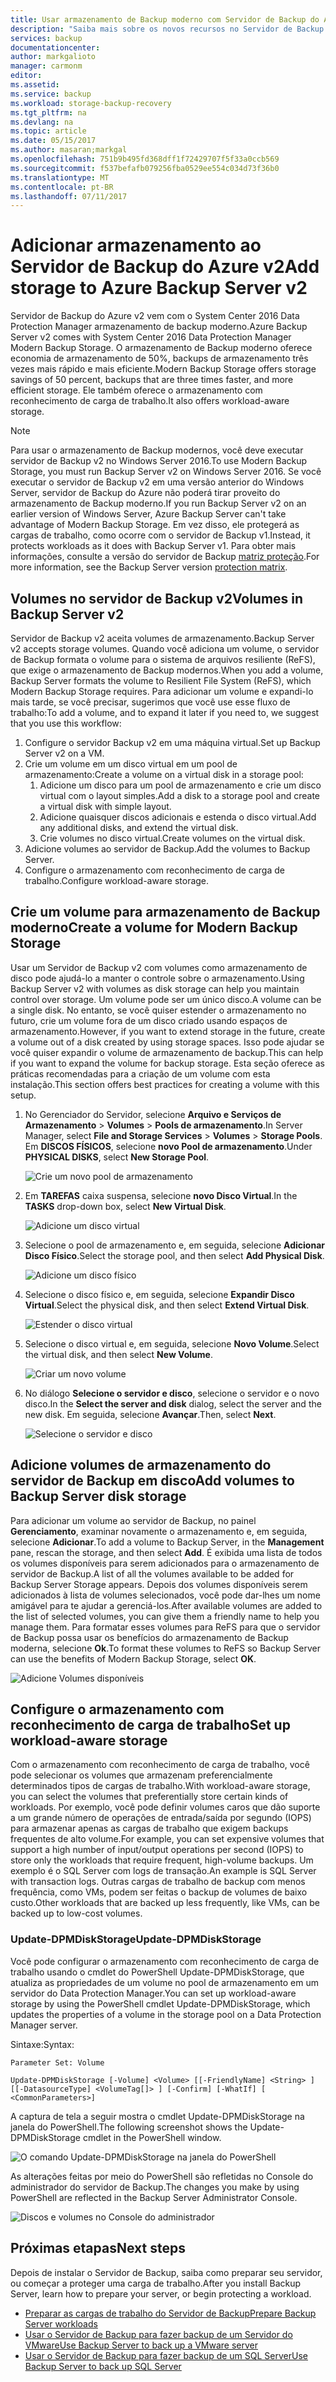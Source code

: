 ```yaml
---
title: Usar armazenamento de Backup moderno com Servidor de Backup do Azure v2 | Microsoft Docs
description: "Saiba mais sobre os novos recursos no Servidor de Backup do Azure v2. Este artigo descreve como atualizar sua instalação do servidor de Backup."
services: backup
documentationcenter: 
author: markgalioto
manager: carmonm
editor: 
ms.assetid: 
ms.service: backup
ms.workload: storage-backup-recovery
ms.tgt_pltfrm: na
ms.devlang: na
ms.topic: article
ms.date: 05/15/2017
ms.author: masaran;markgal
ms.openlocfilehash: 751b9b495fd368dff1f72429707f5f33a0ccb569
ms.sourcegitcommit: f537befafb079256fba0529ee554c034d73f36b0
ms.translationtype: MT
ms.contentlocale: pt-BR
ms.lasthandoff: 07/11/2017
---
```

# <a name="add-storage-to-azure-backup-server-v2"></a><span data-ttu-id="45e8b-104">Adicionar armazenamento ao Servidor de Backup do Azure v2</span><span class="sxs-lookup"><span data-stu-id="45e8b-104">Add storage to Azure Backup Server v2</span></span>

<span data-ttu-id="45e8b-105">Servidor de Backup do Azure v2 vem com o System Center 2016 Data Protection Manager armazenamento de backup moderno.</span><span class="sxs-lookup"><span data-stu-id="45e8b-105">Azure Backup Server v2 comes with System Center 2016 Data Protection Manager Modern Backup Storage.</span></span> <span data-ttu-id="45e8b-106">O armazenamento de Backup moderno oferece economia de armazenamento de 50%, backups de armazenamento três vezes mais rápido e mais eficiente.</span><span class="sxs-lookup"><span data-stu-id="45e8b-106">Modern Backup Storage offers storage savings of 50 percent, backups that are three times faster, and more efficient storage.</span></span> <span data-ttu-id="45e8b-107">Ele também oferece o armazenamento com reconhecimento de carga de trabalho.</span><span class="sxs-lookup"><span data-stu-id="45e8b-107">It also offers workload-aware storage.</span></span> 

> [!NOTE]
> <span data-ttu-id="45e8b-108">Para usar o armazenamento de Backup modernos, você deve executar servidor de Backup v2 no Windows Server 2016.</span><span class="sxs-lookup"><span data-stu-id="45e8b-108">To use Modern Backup Storage, you must run Backup Server v2 on Windows Server 2016.</span></span> <span data-ttu-id="45e8b-109">Se você executar o servidor de Backup v2 em uma versão anterior do Windows Server, servidor de Backup do Azure não poderá tirar proveito do armazenamento de Backup moderno.</span><span class="sxs-lookup"><span data-stu-id="45e8b-109">If you run Backup Server v2 on an earlier version of Windows Server, Azure Backup Server can't take advantage of Modern Backup Storage.</span></span> <span data-ttu-id="45e8b-110">Em vez disso, ele protegerá as cargas de trabalho, como ocorre com o servidor de Backup v1.</span><span class="sxs-lookup"><span data-stu-id="45e8b-110">Instead, it protects workloads as it does with Backup Server v1.</span></span> <span data-ttu-id="45e8b-111">Para obter mais informações, consulte a versão do servidor de Backup [matriz proteção](backup-mabs-protection-matrix.md).</span><span class="sxs-lookup"><span data-stu-id="45e8b-111">For more information, see the Backup Server version [protection matrix](backup-mabs-protection-matrix.md).</span></span>

## <a name="volumes-in-backup-server-v2"></a><span data-ttu-id="45e8b-112">Volumes no servidor de Backup v2</span><span class="sxs-lookup"><span data-stu-id="45e8b-112">Volumes in Backup Server v2</span></span>

<span data-ttu-id="45e8b-113">Servidor de Backup v2 aceita volumes de armazenamento.</span><span class="sxs-lookup"><span data-stu-id="45e8b-113">Backup Server v2 accepts storage volumes.</span></span> <span data-ttu-id="45e8b-114">Quando você adiciona um volume, o servidor de Backup formata o volume para o sistema de arquivos resiliente (ReFS), que exige o armazenamento de Backup modernos.</span><span class="sxs-lookup"><span data-stu-id="45e8b-114">When you add a volume, Backup Server formats the volume to Resilient File System (ReFS), which Modern Backup Storage requires.</span></span> <span data-ttu-id="45e8b-115">Para adicionar um volume e expandi-lo mais tarde, se você precisar, sugerimos que você use esse fluxo de trabalho:</span><span class="sxs-lookup"><span data-stu-id="45e8b-115">To add a volume, and to expand it later if you need to, we suggest that you use this workflow:</span></span>

1.  <span data-ttu-id="45e8b-116">Configure o servidor Backup v2 em uma máquina virtual.</span><span class="sxs-lookup"><span data-stu-id="45e8b-116">Set up Backup Server v2 on a VM.</span></span>
2.  <span data-ttu-id="45e8b-117">Crie um volume em um disco virtual em um pool de armazenamento:</span><span class="sxs-lookup"><span data-stu-id="45e8b-117">Create a volume on a virtual disk in a storage pool:</span></span>
    1.  <span data-ttu-id="45e8b-118">Adicione um disco para um pool de armazenamento e crie um disco virtual com o layout simples.</span><span class="sxs-lookup"><span data-stu-id="45e8b-118">Add a disk to a storage pool and create a virtual disk with simple layout.</span></span>
    2.  <span data-ttu-id="45e8b-119">Adicione quaisquer discos adicionais e estenda o disco virtual.</span><span class="sxs-lookup"><span data-stu-id="45e8b-119">Add any additional disks, and extend the virtual disk.</span></span>
    3.  <span data-ttu-id="45e8b-120">Crie volumes no disco virtual.</span><span class="sxs-lookup"><span data-stu-id="45e8b-120">Create volumes on the virtual disk.</span></span>
3.  <span data-ttu-id="45e8b-121">Adicione volumes ao servidor de Backup.</span><span class="sxs-lookup"><span data-stu-id="45e8b-121">Add the volumes to Backup Server.</span></span>
4.  <span data-ttu-id="45e8b-122">Configure o armazenamento com reconhecimento de carga de trabalho.</span><span class="sxs-lookup"><span data-stu-id="45e8b-122">Configure workload-aware storage.</span></span>

## <a name="create-a-volume-for-modern-backup-storage"></a><span data-ttu-id="45e8b-123">Crie um volume para armazenamento de Backup moderno</span><span class="sxs-lookup"><span data-stu-id="45e8b-123">Create a volume for Modern Backup Storage</span></span>

<span data-ttu-id="45e8b-124">Usar um Servidor de Backup v2 com volumes como armazenamento de disco pode ajudá-lo a manter o controle sobre o armazenamento.</span><span class="sxs-lookup"><span data-stu-id="45e8b-124">Using Backup Server v2 with volumes as disk storage can help you maintain control over storage.</span></span> <span data-ttu-id="45e8b-125">Um volume pode ser um único disco.</span><span class="sxs-lookup"><span data-stu-id="45e8b-125">A volume can be a single disk.</span></span> <span data-ttu-id="45e8b-126">No entanto, se você quiser estender o armazenamento no futuro, crie um volume fora de um disco criado usando espaços de armazenamento.</span><span class="sxs-lookup"><span data-stu-id="45e8b-126">However, if you want to extend storage in the future, create a volume out of a disk created by using storage spaces.</span></span> <span data-ttu-id="45e8b-127">Isso pode ajudar se você quiser expandir o volume de armazenamento de backup.</span><span class="sxs-lookup"><span data-stu-id="45e8b-127">This can help if you want to expand the volume for backup storage.</span></span> <span data-ttu-id="45e8b-128">Esta seção oferece as práticas recomendadas para a criação de um volume com esta instalação.</span><span class="sxs-lookup"><span data-stu-id="45e8b-128">This section offers best practices for creating a volume with this setup.</span></span>

1. <span data-ttu-id="45e8b-129">No Gerenciador do Servidor, selecione **Arquivo e Serviços de Armazenamento** > **Volumes** > **Pools de armazenamento**.</span><span class="sxs-lookup"><span data-stu-id="45e8b-129">In Server Manager, select **File and Storage Services** > **Volumes** > **Storage Pools**.</span></span> <span data-ttu-id="45e8b-130">Em **DISCOS FÍSICOS**, selecione **novo Pool de armazenamento**.</span><span class="sxs-lookup"><span data-stu-id="45e8b-130">Under **PHYSICAL DISKS**, select **New Storage Pool**.</span></span> 

    ![Crie um novo pool de armazenamento](./media/backup-mabs-add-storage/mabs-add-storage-1.png)

2. <span data-ttu-id="45e8b-132">Em **TAREFAS** caixa suspensa, selecione **novo Disco Virtual**.</span><span class="sxs-lookup"><span data-stu-id="45e8b-132">In the **TASKS** drop-down box, select **New Virtual Disk**.</span></span>

    ![Adicione um disco virtual](./media/backup-mabs-add-storage/mabs-add-storage-2.png)

3. <span data-ttu-id="45e8b-134">Selecione o pool de armazenamento e, em seguida, selecione **Adicionar Disco Físico**.</span><span class="sxs-lookup"><span data-stu-id="45e8b-134">Select the storage pool, and then select **Add Physical Disk**.</span></span>

    ![Adicione um disco físico](./media/backup-mabs-add-storage/mabs-add-storage-3.png)

4. <span data-ttu-id="45e8b-136">Selecione o disco físico e, em seguida, selecione **Expandir Disco Virtual**.</span><span class="sxs-lookup"><span data-stu-id="45e8b-136">Select the physical disk, and then select **Extend Virtual Disk**.</span></span>

    ![Estender o disco virtual](./media/backup-mabs-add-storage/mabs-add-storage-4.png)

5. <span data-ttu-id="45e8b-138">Selecione o disco virtual e, em seguida, selecione **Novo Volume**.</span><span class="sxs-lookup"><span data-stu-id="45e8b-138">Select the virtual disk, and then select **New Volume**.</span></span>

    ![Criar um novo volume](./media/backup-mabs-add-storage/mabs-add-storage-5.png)

6. <span data-ttu-id="45e8b-140">No diálogo **Selecione o servidor e disco**, selecione o servidor e o novo disco.</span><span class="sxs-lookup"><span data-stu-id="45e8b-140">In the **Select the server and disk** dialog, select the server and the new disk.</span></span> <span data-ttu-id="45e8b-141">Em seguida, selecione **Avançar**.</span><span class="sxs-lookup"><span data-stu-id="45e8b-141">Then, select **Next**.</span></span>

    ![Selecione o servidor e disco](./media/backup-mabs-add-storage/mabs-add-storage-6.png)

## <a name="add-volumes-to-backup-server-disk-storage"></a><span data-ttu-id="45e8b-143">Adicione volumes de armazenamento do servidor de Backup em disco</span><span class="sxs-lookup"><span data-stu-id="45e8b-143">Add volumes to Backup Server disk storage</span></span>

<span data-ttu-id="45e8b-144">Para adicionar um volume ao servidor de Backup, no painel **Gerenciamento**, examinar novamente o armazenamento e, em seguida, selecione **Adicionar**.</span><span class="sxs-lookup"><span data-stu-id="45e8b-144">To add a volume to Backup Server, in the **Management** pane, rescan the storage, and then select **Add**.</span></span> <span data-ttu-id="45e8b-145">É exibida uma lista de todos os volumes disponíveis para serem adicionados para o armazenamento de servidor de Backup.</span><span class="sxs-lookup"><span data-stu-id="45e8b-145">A list of all the volumes available to be added for Backup Server Storage appears.</span></span> <span data-ttu-id="45e8b-146">Depois dos volumes disponíveis serem adicionados à lista de volumes selecionados, você pode dar-lhes um nome amigável para te ajudar a gerenciá-los.</span><span class="sxs-lookup"><span data-stu-id="45e8b-146">After available volumes are added to the list of selected volumes, you can give them a friendly name to help you manage them.</span></span> <span data-ttu-id="45e8b-147">Para formatar esses volumes para ReFS para que o servidor de Backup possa usar os benefícios do armazenamento de Backup moderna, selecione **Ok**.</span><span class="sxs-lookup"><span data-stu-id="45e8b-147">To format these volumes to ReFS so Backup Server can use the benefits of Modern Backup Storage, select **OK**.</span></span>

![Adicione Volumes disponíveis](./media/backup-mabs-add-storage/mabs-add-storage-7.png)

## <a name="set-up-workload-aware-storage"></a><span data-ttu-id="45e8b-149">Configure o armazenamento com reconhecimento de carga de trabalho</span><span class="sxs-lookup"><span data-stu-id="45e8b-149">Set up workload-aware storage</span></span>

<span data-ttu-id="45e8b-150">Com o armazenamento com reconhecimento de carga de trabalho, você pode selecionar os volumes que armazenam preferencialmente determinados tipos de cargas de trabalho.</span><span class="sxs-lookup"><span data-stu-id="45e8b-150">With workload-aware storage, you can select the volumes that preferentially store certain kinds of workloads.</span></span> <span data-ttu-id="45e8b-151">Por exemplo, você pode definir volumes caros que dão suporte a um grande número de operações de entrada/saída por segundo (IOPS) para armazenar apenas as cargas de trabalho que exigem backups frequentes de alto volume.</span><span class="sxs-lookup"><span data-stu-id="45e8b-151">For example, you can set expensive volumes that support a high number of input/output operations per second (IOPS) to store only the workloads that require frequent, high-volume backups.</span></span> <span data-ttu-id="45e8b-152">Um exemplo é o SQL Server com logs de transação.</span><span class="sxs-lookup"><span data-stu-id="45e8b-152">An example is SQL Server with transaction logs.</span></span> <span data-ttu-id="45e8b-153">Outras cargas de trabalho de backup com menos frequência, como VMs, podem ser feitas o backup de volumes de baixo custo.</span><span class="sxs-lookup"><span data-stu-id="45e8b-153">Other workloads that are backed up less frequently, like VMs, can be backed up to low-cost volumes.</span></span>

### <a name="update-dpmdiskstorage"></a><span data-ttu-id="45e8b-154">Update-DPMDiskStorage</span><span class="sxs-lookup"><span data-stu-id="45e8b-154">Update-DPMDiskStorage</span></span>

<span data-ttu-id="45e8b-155">Você pode configurar o armazenamento com reconhecimento de carga de trabalho usando o cmdlet do PowerShell Update-DPMDiskStorage, que atualiza as propriedades de um volume no pool de armazenamento em um servidor do Data Protection Manager.</span><span class="sxs-lookup"><span data-stu-id="45e8b-155">You can set up workload-aware storage by using the PowerShell cmdlet Update-DPMDiskStorage, which updates the properties of a volume in the storage pool on a Data Protection Manager server.</span></span>

<span data-ttu-id="45e8b-156">Sintaxe:</span><span class="sxs-lookup"><span data-stu-id="45e8b-156">Syntax:</span></span>

`Parameter Set: Volume`

```
Update-DPMDiskStorage [-Volume] <Volume> [[-FriendlyName] <String> ] [[-DatasourceType] <VolumeTag[]> ] [-Confirm] [-WhatIf] [ <CommonParameters>]
```
<span data-ttu-id="45e8b-157">A captura de tela a seguir mostra o cmdlet Update-DPMDiskStorage na janela do PowerShell.</span><span class="sxs-lookup"><span data-stu-id="45e8b-157">The following screenshot shows the Update-DPMDiskStorage cmdlet in the PowerShell window.</span></span>

![O comando Update-DPMDiskStorage na janela do PowerShell](./media/backup-mabs-add-storage/mabs-add-storage-8.png)

<span data-ttu-id="45e8b-159">As alterações feitas por meio do PowerShell são refletidas no Console do administrador do servidor de Backup.</span><span class="sxs-lookup"><span data-stu-id="45e8b-159">The changes you make by using PowerShell are reflected in the Backup Server Administrator Console.</span></span>

![Discos e volumes no Console do administrador](./media/backup-mabs-add-storage/mabs-add-storage-9.png)

## <a name="next-steps"></a><span data-ttu-id="45e8b-161">Próximas etapas</span><span class="sxs-lookup"><span data-stu-id="45e8b-161">Next steps</span></span>
<span data-ttu-id="45e8b-162">Depois de instalar o Servidor de Backup, saiba como preparar seu servidor, ou começar a proteger uma carga de trabalho.</span><span class="sxs-lookup"><span data-stu-id="45e8b-162">After you install Backup Server, learn how to prepare your server, or begin protecting a workload.</span></span>

- [<span data-ttu-id="45e8b-163">Preparar as cargas de trabalho do Servidor de Backup</span><span class="sxs-lookup"><span data-stu-id="45e8b-163">Prepare Backup Server workloads</span></span>](backup-azure-microsoft-azure-backup.md)
- [<span data-ttu-id="45e8b-164">Usar o Servidor de Backup para fazer backup de um Servidor do VMware</span><span class="sxs-lookup"><span data-stu-id="45e8b-164">Use Backup Server to back up a VMware server</span></span>](backup-azure-backup-server-vmware.md)
- [<span data-ttu-id="45e8b-165">Usar o Servidor de Backup para fazer backup de um SQL Server</span><span class="sxs-lookup"><span data-stu-id="45e8b-165">Use Backup Server to back up SQL Server</span></span>](backup-azure-sql-mabs.md)

